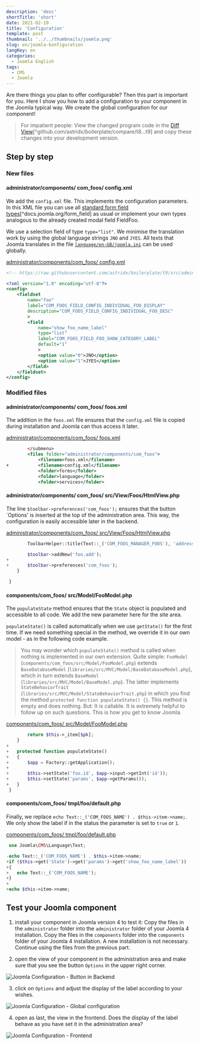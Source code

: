 ```yaml
---
description: 'desc'
shortTitle: 'short'
date: 2021-02-10
title: 'Configuration'
template: post
thumbnail: '../../thumbnails/joomla.png'
slug: en/joomla-konfiguration
langKey: en
categories:
  - Joomla English
tags:
  - CMS
  - Joomla
---
```


Are there things you plan to offer configurable? Then this part is important for you. Here I show you how to add a configuration to your component in the Joomla typical way. We create the global configuration for our component!<!-- \index{configuration (global)} -->

> For impatient people: View the changed program code in the [Diff View](https://github.com/astridx/boilerplate/compare/t8...t9)[^github.com/astridx/boilerplate/compare/t8...t9] and copy these changes into your development version.

## Step by step

### New files

<!-- prettier-ignore -->
#### administrator/components/ com\_foos/ config.xml

We add the `config.xml` file. This implements the configuration parameters. In this XML file you can use all [standard form field types](https://docs.joomla.org/Form_field)[^docs.joomla.org/form_field] as usual or implement your own types analogous to the already created modal field FieldFoo.

We use a selection field of type `type="list"`. We minimise the translation work by using the global language strings `JNO` and `JYES`. All texts that Joomla translates in the file [`language/en-GB/joomla.ini`](https://github.com/joomla/joomla-cms/blob/4.0-dev/language/en-GB/joomla.ini) can be used globally.

[administrator/components/com_foos/ config.xml](https://github.com/astridx/boilerplate/blob/52cb451c657729ff06d3cf35c6c8f9cabc86b809/src/administrator/components/com_foos/config.xml)

```xml {numberLines: -2}
<!-- https://raw.githubusercontent.com/astridx/boilerplate/t9/src/administrator/components/com_foos/config.xml -->

<?xml version="1.0" encoding="utf-8"?>
<config>
	<fieldset
		name="foo"
		label="COM_FOOS_FIELD_CONFIG_INDIVIDUAL_FOO_DISPLAY"
		description="COM_FOOS_FIELD_CONFIG_INDIVIDUAL_FOO_DESC"
		>
		<field
			name="show_foo_name_label"
			type="list"
			label="COM_FOOS_FIELD_FOO_SHOW_CATEGORY_LABEL"
			default="1"
			>
			<option value="0">JNO</option>
			<option value="1">JYES</option>
		</field>
	</fieldset>
</config>

```

### Modified files

<!-- prettier-ignore -->
#### administrator/components/ com\_foos/ foos.xml

The addition in the `foos.xml` file ensures that the `config.xml` file is copied during installation and Joomla can thus access it later.

[administrator/components/com_foos/ foos.xml](https://github.com/astridx/boilerplate/blob/18417fb928286a84f8a5151f86e4c0cc0aeb64dd/src/administrator/components/com_foos/foos.xml)

```xml {diff}
 		</submenu>
 		<files folder="administrator/components/com_foos">
 			<filename>foos.xml</filename>
+			<filename>config.xml</filename>
 			<folder>forms</folder>
 			<folder>language</folder>
 			<folder>services</folder>

```

<!-- prettier-ignore -->
#### administrator/components/ com\_foos/ src/View/Foos/HtmlView.php

The line `$toolbar->preferences('com_foos');` ensures that the button `Options' is inserted at the top of the administration area. This way, the configuration is easily accessible later in the backend.

[administrator/components/com_foos/ src/View/Foos/HtmlView.php](https://github.com/astridx/boilerplate/blob/18417fb928286a84f8a5151f86e4c0cc0aeb64dd/src/administrator/components/com_foos/src/View/Foos/HtmlView.php)

```php {diff}
 		ToolbarHelper::title(Text::_('COM_FOOS_MANAGER_FOOS'), 'address foo');

 		$toolbar->addNew('foo.add');
+
+		$toolbar->preferences('com_foos');
 	}

 }

```

<!-- prettier-ignore -->
#### components/com\_foos/ src/Model/FooModel.php

The `populateState` method ensures that the `State` object is populated and accessible to all code. We add the new parameter here for the site area.

`populateState()` is called automatically when we use `getState()` for the first time. If we need something special in the method, we override it in our own model - as in the following code example.

> You may wonder which `populateState()` method is called when nothing is implemented in our own extension. Quite simple: `FooModel` (`components/com_foos/src/Model/FooModel.php`) extends `BaseDatabaseModel` (`libraries/src/MVC/Model/BaseDatabaseModel.php`), which in turn extends `BaseModel` (`libraries/src/MVC/Model/BaseModel.php`). The latter implements `StateBehaviorTrait` (`libraries/src/MVC/Model/StateBehaviorTrait.php`) in which you find the method `protected function populateState() {}`. This method is empty and does nothing. But: It is callable. It is extremely helpful to follow up on such questions. This is how you get to know Joomla.

[components/com_foos/ src/Model/FooModel.php](https://github.com/astridx/boilerplate/blob/18417fb928286a84f8a5151f86e4c0cc0aeb64dd/src/components/com_foos/src/Model/FooModel.php)

```php {diff}
 		return $this->_item[$pk];
 	}
+
+	protected function populateState()
+	{
+		$app = Factory::getApplication();
+
+		$this->setState('foo.id', $app->input->getInt('id'));
+		$this->setState('params', $app->getParams());
+	}
 }

```

<!-- prettier-ignore -->
#### components/com\_foos/ tmpl/foo/default.php

Finally, we replace `echo Text::_('COM_FOOS_NAME') . $this->item->name;`. We only show the label if in the status the parameter is set to `true` or `1`.

[components/com_foos/ tmpl/foo/default.php](https://github.com/astridx/boilerplate/blob/18417fb928286a84f8a5151f86e4c0cc0aeb64dd/src/components/com_foos/tmpl/foo/default.php)

```php {diff}
 use Joomla\CMS\Language\Text;

-echo Text::_('COM_FOOS_NAME') . $this->item->name;
+if ($this->get('State')->get('params')->get('show_foo_name_label'))
+{
+	echo Text::_('COM_FOOS_NAME');
+}
+
+echo $this->item->name;

```

## Test your Joomla component

1. install your component in Joomla version 4 to test it: Copy the files in the `administrator` folder into the `administrator` folder of your Joomla 4 installation. Copy the files in the `components` folder into the `components` folder of your Joomla 4 installation. A new installation is not necessary. Continue using the files from the previous part.

2. open the view of your component in the administration area and make sure that you see the button `Options` in the upper right corner.

![Joomla Configuration - Button in Backend](/images/j4x11x1.png)

3. click on `Options` and adjust the display of the label according to your wishes.

![Joomla Configuration - Global configuration](/images/j4x11x2.png)

4. open as last, the view in the frontend. Does the display of the label behave as you have set it in the administration area?

![Joomla Configuration - Frontend](/images/j4x11x3.png)
<img src="https://vg08.met.vgwort.de/na/2acbdddd8c0c44a1be1ec497a6bcb26a" width="1" height="1" alt="">
